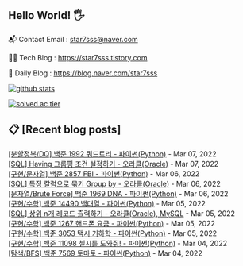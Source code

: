 ## Hello World! 🖐

📬 Contact Email : star7sss@naver.com

👨‍💻 Tech Blog : https://star7sss.tistory.com

🤪 Daily Blog : https://blog.naver.com/star7sss

[![github stats](https://github-readme-stats.vercel.app/api?username=jangThang&show_icons=true&hide_border=False)](https://star7sss.tistory.com)

[![solved.ac tier](http://mazassumnida.wtf/api/v2/generate_badge?boj=star7sss)](https://solved.ac/star7sss)

## 📋 [Recent blog posts]
[[분할정복/DQ] 백준 1992 쿼드트리 - 파이썬(Python)](https://star7sss.tistory.com/279) - Mar 07, 2022<br>
[[SQL] Having 그룹핑 조건 설정하기 - 오라클(Oracle)](https://star7sss.tistory.com/278) - Mar 07, 2022<br>
[[구현/문자열] 백준 2857 FBI - 파이썬(Python)](https://star7sss.tistory.com/277) - Mar 06, 2022<br>
[[SQL] 특정 칼럼으로 묶기 Group by - 오라클(Oracle)](https://star7sss.tistory.com/276) - Mar 06, 2022<br>
[[문자열/Brute Force] 백준 1969 DNA - 파이썬(Python)](https://star7sss.tistory.com/275) - Mar 06, 2022<br>
[[구현/수학] 백준 14490 백대열 - 파이썬(Python)](https://star7sss.tistory.com/274) - Mar 05, 2022<br>
[[SQL] 상위 n개 레코드 출력하기 - 오라클(Oracle), MySQL](https://star7sss.tistory.com/273) - Mar 05, 2022<br>
[[구현/수학] 백준 1267 핸드폰 요금 - 파이썬(Python)](https://star7sss.tistory.com/271) - Mar 05, 2022<br>
[[구현/수학] 백준 3053 택시 기하학 - 파이썬(Python)](https://star7sss.tistory.com/270) - Mar 05, 2022<br>
[[구현/수학] 백준 11098 첼시를 도와줘! - 파이썬(Python)](https://star7sss.tistory.com/269) - Mar 04, 2022<br>
[[탐색/BFS] 백준 7569 토마토 - 파이썬(Python)](https://star7sss.tistory.com/268) - Mar 04, 2022<br>
